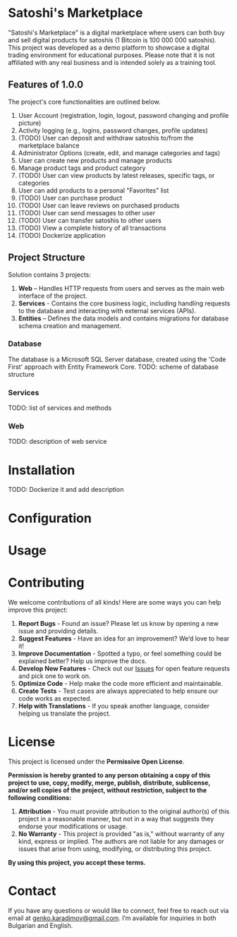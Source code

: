 # Satoshi's Marketplace
"Satoshi's Marketplace" is a digital marketplace where users can both buy and sell digital products for satoshis (1 Bitcoin is 100 000 000 satoshis). This project was developed as a demo platform to showcase a digital trading environment for educational purposes. Please note that it is not affiliated with any real business and is intended solely as a training tool.

## Features of 1.0.0
The project's core functionalities are outlined below.
 1. User Account (registration, login, logout, password changing and profile picture)
 2. Activity logging (e.g., logins, password changes, profile updates)
 3. (TODO) User can deposit and withdraw satoshis to/from the marketplace balance
 4. Administrator Options (create, edit, and manage categories and tags)
 5. User can create new products and mаnage products
 6. Мanage product tags and product category
 7. (TODO) User can view products by latest releases, specific tags, or categories
 8. User can add products to a personal "Favorites" list
 9. (TODO) User can purchase product
 10. (TODO) User can leave reviews on purchased products
 11. (TODO) User can send messages to other user
 12. (TODO) User can transfer satoshis to other users
 13. (TODO) View a complete history of all transactions
 14. (TODO) Dockerize application

## Project Structure
Solution contains 3 projects:
1. **Web** – Handles HTTP requests from users and serves as the main web interface of the project.
2. **Services** - Contains the core business logic, including handling requests to the database and interacting with external services (APIs).
3. **Entities** – Defines the data models and contains migrations for database schema creation and management.

### Database
The database is a Microsoft SQL Server database, created using the 'Code First' approach with Entity Framework Core.
TODO: scheme of database structure

### Services
TODO: list of services and methods

### Web
TODO: description of web service

# Installation
TODO: Dockerize it and add description 

# Configuration 

# Usage

# Contributing
We welcome contributions of all kinds! Here are some ways you can help improve this project: 
1. **Report Bugs** - Found an issue? Please let us know by opening a new issue and providing details. 
2. **Suggest Features** - Have an idea for an improvement? We’d love to hear it! 
3. **Improve Documentation** - Spotted a typo, or feel something could be explained better? Help us improve the docs. 
4. **Develop New Features** - Check out our [Issues](https://github.com/GenkoKaradimov/SatoshisMarketplace/issues) for open feature requests and pick one to work on. 
5. **Optimize Code** - Help make the code more efficient and maintainable. 
6. **Create Tests** - Test cases are always appreciated to help ensure our code works as expected. 
7. **Help with Translations** - If you speak another language, consider helping us translate the project. 

# License
This project is licensed under the **Permissive Open License**.

**Permission is hereby granted to any person obtaining a copy of this project to use, copy, modify, merge, publish, distribute, sublicense, and/or sell copies of the project, without restriction, subject to the following conditions:**

1.  **Attribution** - You must provide attribution to the original author(s) of this project in a reasonable manner, but not in a way that suggests they endorse your modifications or usage.
2.  **No Warranty** - This project is provided "as is," without warranty of any kind, express or implied. The authors are not liable for any damages or issues that arise from using, modifying, or distributing this project.

**By using this project, you accept these terms.**

# Contact
If you have any questions or would like to connect, feel free to reach out via email at genko.karadimov@gmail.com. I’m available for inquiries in both Bulgarian and English.